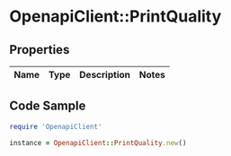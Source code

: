 # OpenapiClient::PrintQuality

## Properties

Name | Type | Description | Notes
------------ | ------------- | ------------- | -------------

## Code Sample

```ruby
require 'OpenapiClient'

instance = OpenapiClient::PrintQuality.new()
```


